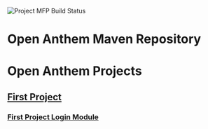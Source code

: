 ![Project MFP Build Status](https://bamboo.previewmy.net/plugins/servlet/wittified/build-status/MFP-GCC)

# Open Anthem Maven Repository

# Open Anthem Projects

## [First Project](https://opensourceanthem.github.io/mfp/)
### [First Project Login Module](https://opensourceanthem.github.io/mfp-login/)
